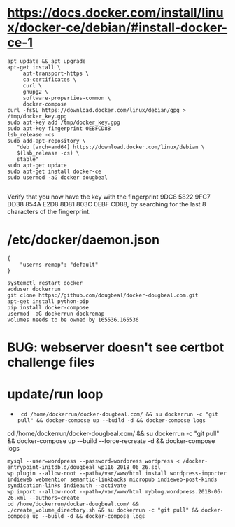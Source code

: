 # https://docs.docker.com/install/linux/docker-ce/debian/#install-docker-ce-1
```
apt update && apt upgrade
apt-get install \
     apt-transport-https \
     ca-certificates \
     curl \
     gnupg2 \
     software-properties-common \
     docker-compose
curl -fsSL https://download.docker.com/linux/debian/gpg > /tmp/docker_key.gpg
sudo apt-key add /tmp/docker_key.gpg
sudo apt-key fingerprint 0EBFCD88
lsb_release -cs
sudo add-apt-repository \
   "deb [arch=amd64] https://download.docker.com/linux/debian \
   $(lsb_release -cs) \
   stable"
sudo apt-get update
sudo apt-get install docker-ce
sudo usermod -aG docker dougbeal
 
```
Verify that you now have the key with the fingerprint 9DC8 5822 9FC7 DD38 854A E2D8 8D81 803C 0EBF CD88, by searching for the last 8 characters of the fingerprint.

# /etc/docker/daemon.json
```
{
    "userns-remap": "default"
}
```
```
systemctl restart docker
adduser dockerrun
git clone https://github.com/dougbeal/docker-dougbeal.com.git
apt-get install python-pip
pip install docker-compose
usermod -aG dockerrun dockremap
volumes needs to be owned by 165536.165536

```

# BUG: webserver doesn't see certbot challenge files


# update/run loop
* ``` cd /home/dockerrun/docker-dougbeal.com/ && su dockerrun -c "git pull" && docker-compose up --build -d && docker-compose logs```

cd /home/dockerrun/docker-dougbeal.com/ && su dockerrun -c "git pull" && docker-compose up --build --force-recreate -d && docker-compose logs

```
mysql --user=wordpress --password=wordpress wordpress < /docker-entrypoint-initdb.d/dougbeal_wp116_2018_06_26.sql
wp plugin --allow-root --path=/var/www/html install wordpress-importer indieweb webmention semantic-linkbacks micropub indieweb-post-kinds syndication-links indieauth --activate
wp import --allow-root --path=/var/www/html myblog.wordpress.2018-06-26.xml --authors=create
cd /home/dockerrun/docker-dougbeal.com/ && ./create_volume_directory.sh && su dockerrun -c "git pull" && docker-compose up --build -d && docker-compose logs
```
